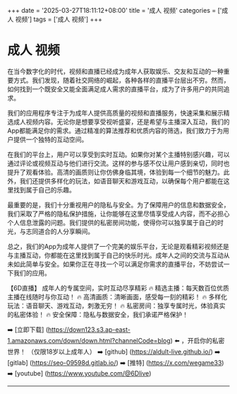 +++
date = '2025-03-27T18:11:12+08:00'
title = '成人 视频'
categories = ['成人 视频']
tags = ['成人 视频']
+++

# 成人 视频

在当今数字化的时代，视频和直播已经成为成年人获取娱乐、交友和互动的一种重要方式。我们发现，随着社交网络的崛起，各种各样的直播平台层出不穷。然而，如何找到一个既安全又能全面满足成人需求的直播平台，成为了许多用户的共同追求。

我们的应用程序专注于为成年人提供高质量的视频和直播服务，快速采集和展示精选成人视频内容。无论你是想要享受视听盛宴，还是希望与主播深入互动，我们的App都能满足你的需求。通过精准的算法推荐和优质内容的筛选，我们致力于为用户提供一个独特的互动空间。

在我们的平台上，用户可以享受到实时互动。如果你对某个主播特别感兴趣，可以通过评论或视频互动与他们进行交流。这样的参与感不仅让用户感到亲切，同时也提升了观看体验。高清的画质则让你仿佛身临其境，体验到每一个细节的魅力。此外，我们还提供多样化的玩法，如语音聊天和游戏互动，以确保每个用户都能在这里找到属于自己的乐趣。

最重要的是，我们十分重视用户的隐私与安全。为了保障用户的信息和数据安全，我们采取了严格的隐私保护措施，让你能够在这里尽情享受成人内容，而不必担心个人信息泄露的问题。我们提供的私密房间功能，使得你可以独享属于自己的时光，与志同道合的人分享瞬间。

总之，我们的App为成年人提供了一个完美的娱乐平台，无论是观看精彩视频还是与主播互动，你都能在这里找到属于自己的快乐时光。成年人之间的交流与互动从未如此简单与安全。如果你正在寻找一个可以满足你需求的直播平台，不妨尝试一下我们的应用。

【6D直播】
成年人的专属空间，实时互动尽享精彩
🔥 精选主播：每天数百位优质主播在线随时与你互动！
🔥 高清画质：清晰画面，感受每一刻的精彩！
🔥 多样化玩法：语音聊天、游戏互动，刺激无穷！
🔥 私密房间：独享专属时光，体验真实的私密体验！
🔥 安全保障：隐私与数据安全，我们承诺严格保护！

➡️ [立即下载] (https://down123.s3.ap-east-1.amazonaws.com/down/down.html?channelCode=blog) ⬅️ ，开启你的私密世界！
（仅限18岁以上成年人）
➡️ [github] (https://aldult-live.github.io/)
➡️ [gitlab] (https://seo-09598d.gitlab.io/)
➡️ [推特] (https://x.com/wegame33)
➡️ [youtube] (https://www.youtube.com/@6Dlive)

---
